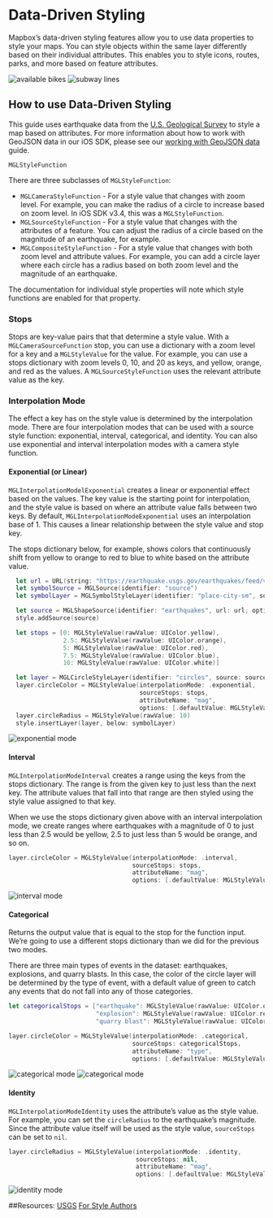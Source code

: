 
<!--
  This file is generated.
  Edit platform/darwin/scripts/generate-style-code.js, then run `make style-code`.
-->

# Data-Driven Styling

Mapbox’s data-driven styling features allow you to use data properties to style your maps. You can style objects within the same layer differently based on their individual attributes. This enables you to style icons, routes, parks, and more based on feature attributes.

![available bikes](img/data-driven-styling/citibikes.png) ![subway lines](img/data-driven-styling/polylineExample.png)

## How to use Data-Driven Styling
This guide uses earthquake data from the [U.S. Geological Survey](https://earthquake.usgs.gov/earthquakes/feed/v1.0/geojson.php) to style a map based on attributes. For more information about how to work with GeoJSON data in our iOS SDK, please see our [working with GeoJSON data](working-with-geojson-data.html) guide.

`MGLStyleFunction`

There are three subclasses of `MGLStyleFunction`:

* `MGLCameraStyleFunction` - For a style value that changes with zoom level. For example, you can make the radius of a circle to increase based on zoom level. In iOS SDK v3.4, this was a `MGLStyleFunction`.
* `MGLSourceStyleFunction` - For a style value that changes with the attributes of a feature. You can adjust the radius of a circle based on the magnitude of an earthquake, for example.
* `MGLCompositeStyleFunction` - For a style value that changes with both zoom level and attribute values. For example, you can add a circle layer where each circle has a radius based on both zoom level and the magnitude of an earthquake.

The documentation for individual style properties will note which style functions are enabled for that property.

### Stops

Stops are key-value pairs that that determine a style value. With a `MGLCameraSourceFunction` stop, you can use a dictionary with a zoom level for a key and a `MGLStyleValue` for the value. For example, you can use a stops dictionary with zoom levels 0, 10, and 20 as keys, and yellow, orange, and red as the values. A `MGLSourceStyleFunction` uses the relevant attribute value as the key.

### Interpolation Mode

The effect a key has on the style value is determined by the interpolation mode. There are four interpolation modes that can be used with a source style function: exponential, interval, categorical, and identity. You can also use exponential and interval interpolation modes with a camera style function.

#### Exponential (or Linear)

`MGLInterpolationModelExponential` creates a linear or exponential effect based on the values. The key value is the starting point for interpolation, and the style value is based on where an attribute value falls between two keys. By default, `MGLInterpolationModeExponential` uses an interpolation base of 1. This causes a linear relationship between the style value and stop key.

The stops dictionary below, for example, shows colors that continuously shift from yellow to orange to red to blue to white based on the attribute value.

``` swift
  let url = URL(string: "https://earthquake.usgs.gov/earthquakes/feed/v1.0/summary/all_week.geojson")
  let symbolSource = MGLSource(identifier: "source")
  let symbolLayer = MGLSymbolStyleLayer(identifier: "place-city-sm", source: symbolSource)

  let source = MGLShapeSource(identifier: "earthquakes", url: url, options: nil)
  style.addSource(source)

  let stops = [0: MGLStyleValue(rawValue: UIColor.yellow),
               2.5: MGLStyleValue(rawValue: UIColor.orange),
               5: MGLStyleValue(rawValue: UIColor.red),
               7.5: MGLStyleValue(rawValue: UIColor.blue),
               10: MGLStyleValue(rawValue: UIColor.white)]

  let layer = MGLCircleStyleLayer(identifier: "circles", source: source)
  layer.circleColor = MGLStyleValue(interpolationMode: .exponential,
                                    sourceStops: stops,
                                    attributeName: "mag",
                                    options: [.defaultValue: MGLStyleValue<UIColor>(rawValue: .green)])
  layer.circleRadius = MGLStyleValue(rawValue: 10)
  style.insertLayer(layer, below: symbolLayer)
```

![exponential mode](img/data-driven-styling/exponential.png)

#### Interval

`MGLInterpolationModeInterval` creates a range using the keys from the stops dictionary. The range is from the given key to just less than the next key. The attribute values that fall into that range are then styled using the style value assigned to that key.

When we use the stops dictionary given above with an interval interpolation mode, we create ranges where earthquakes with a magnitude of 0 to just less than 2.5 would be yellow, 2.5 to just less than 5 would be orange, and so on.

``` swift
layer.circleColor = MGLStyleValue(interpolationMode: .interval,
                                  sourceStops: stops,
                                  attributeName: "mag",
                                  options: [.defaultValue: MGLStyleValue<UIColor>(rawValue: .green)])
```

![interval mode](img/data-driven-styling/interval.png)

#### Categorical

Returns the output value that is equal to the stop for the function input. We’re going to use a different stops dictionary than we did for the previous two modes.

There are three main types of events in the dataset: earthquakes, explosions, and quarry blasts. In this case, the color of the circle layer will be determined by the type of event, with a default value of green to catch any events that do not fall into any of those categories.

``` swift
let categoricalStops = ["earthquake": MGLStyleValue(rawValue: UIColor.orange),
                        "explosion": MGLStyleValue(rawValue: UIColor.red),
                        "quarry blast": MGLStyleValue(rawValue: UIColor.yellow)]

layer.circleColor = MGLStyleValue(interpolationMode: .categorical,
                                  sourceStops: categoricalStops,
                                  attributeName: "type",
                                  options: [.defaultValue: MGLStyleValue(rawValue: UIColor.blue)])

```

![categorical mode](img/data-driven-styling/categorical1.png) ![categorical mode](img/data-driven-styling/categorical2.png)

#### Identity

`MGLInterpolationModeIdentity` uses the attribute’s value as the style value. For example, you can set the `circleRadius` to the earthquake’s magnitude. Since the attribute value itself will be used as the style value, `sourceStops` can be set to `nil`.

``` swift
layer.circleRadius = MGLStyleValue(interpolationMode: .identity,
                                   sourceStops: nil,
                                   attributeName: "mag",
                                   options: [.defaultValue: MGLStyleValue<NSNumber>(rawValue: 0)])

```

![identity mode](img/data-driven-styling/identity.png)

##Resources:
[USGS](https://earthquake.usgs.gov/earthquakes/feed/v1.0/geojson.php)
[For Style Authors](for-style-authors.html)

